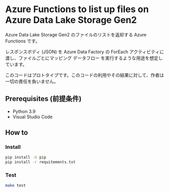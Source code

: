 # Azure Functions to list up files on Azure Data Lake Storage Gen2

Azure Data Lake Storage Gen2 のファイルのリストを返却する Azure Functions です。

レスポンスボディ (JSON) を Azure Data Factory の ForEach アクティビティに渡し、ファイルごとにマッピング データフロー を実行するような用途を想定しています。

このコードはプロトタイプです。このコードの利用やその結果に対して、作者は一切の責任を負いません。


## Prerequisites (前提条件)

* Python 3.9
* Visual Studio Code


## How to

### Install

```bash
pip install -U pip
pip install -r requitements.txt
```

### Test

```bash
make test
```
